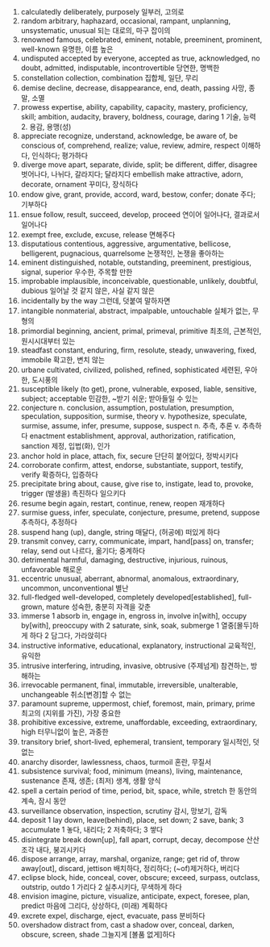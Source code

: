 1. calculatedly deliberately, purposely 일부러, 고의로
2. random arbitrary, haphazard, occasional, rampant, unplanning, unsystematic, unusual 되는 대로의, 마구 잡이의
3. renowned famous, celebrated, eminent, notable, preeminent, prominent, well-known 유명한, 이름 높은
4. undisputed accepted by everyone, accepted as true, acknowledged, no doubt, admitted, indisputable, incontrovertible 당연한, 명백한
5. constellation collection, combination 집합체, 일단, 무리
6. demise decline, decrease, disappearance, end, death, passing 사망, 종말, 소멸
7. prowess expertise, ability, capability, capacity, mastery, proficiency, skill; ambition, audacity, bravery,
boldness, courage, daring 1 기술, 능력 2. 용감, 용맹(성)
8. appreciate recognize, understand, acknowledge, be aware of, be conscious of, comprehend, realize; value,
review, admire, respect 이해하다, 인식하다; 평가하다
9. diverge move apart, separate, divide, split; be different, differ, disagree 벗어나다, 나뉘다, 갈라지다; 달라지다
embellish make attractive, adorn, decorate, ornament 꾸미다, 장식하다
10. endow give, grant, provide, accord, ward, bestow, confer; donate 주다; 기부하다
11. ensue follow, result, succeed, develop, proceed 연이어 일어나다, 결과로서 일어나다
12. exempt free, exclude, excuse, release 면해주다
13. disputatious contentious, aggressive, argumentative, bellicose, belligerent, pugnacious, quarrelsome 논쟁적인, 논쟁을 좋아하는
14. eminent distinguished, notable, outstanding, preeminent, prestigious, signal, superior 우수한, 주목할 만한
15. improbable implausible, inconceivable, questionable, unlikely, doubtful, dubious 일어날 것 같지 않은, 사실 같지 않은
16. incidentally by the way 그런데, 덧붙여 말하자면
17. intangible nonmaterial, abstract, impalpable, untouchable 실체가 없는, 무형의
18. primordial beginning, ancient, primal, primeval, primitive 최초의, 근본적인, 원시시대부터 있는
19. steadfast constant, enduring, firm, resolute, steady, unwavering, fixed, immobile 확고한, 변치 않는
20. urbane cultivated, civilized, polished, refined, sophisticated 세련된, 우아한, 도시풍의
21. susceptible likely (to get), prone, vulnerable, exposed, liable, sensitive, subject; acceptable 민감한, ~받기 쉬운; 받아들일 수 있는
22. conjecture n. conclusion, assumption, postulation, presumption, speculation, supposition, surmise, theory
v. hypothesize, speculate, surmise, assume, infer, presume, suppose, suspect n. 추측, 추론 v. 추측하다
enactment establishment, approval, authorization, ratification, sanction 제정, 입법(화), 인가
23. anchor hold in place, attach, fix, secure 단단히 붙어있다, 정박시키다
24. corroborate confirm, attest, endorse, substantiate, support, testify, verify 확증하다, 입증하다
25. precipitate bring about, cause, give rise to, instigate, lead to, provoke, trigger (발생을) 촉진하다 일으키다
26. resume begin again, restart, continue, renew, reopen 재개하다
27. surmise guess, infer, speculate, conjecture, presume, pretend, suppose 추측하다, 추정하다
28. suspend hang (up), dangle, string 매달다, (허공에) 떠있게 하다
29. transmit convey, carry, communicate, impart, hand[pass] on, transfer; relay, send out 나르다, 옮기다; 중계하다
30. detrimental harmful, damaging, destructive, injurious, ruinous, unfavorable 해로운
31. eccentric unusual, aberrant, abnormal, anomalous, extraordinary, uncommon, unconventional 별난
32. full-fledged well-developed, completely developed[established], full-grown, mature 성숙한, 충분히 자격을 갖춘
33. immerse 1 absorb in, engage in, engross in, involve in[with], occupy by[with], preoccupy with 2 saturate, sink, soak, submerge 1 열중[몰두]하게 하다 2 담그다, 가라앉히다
34. instructive informative, educational, explanatory, instructional 교육적인, 유익한
35. intrusive interfering, intruding, invasive, obtrusive (주제넘게) 참견하는, 방해하는
36. irrevocable permanent, final, immutable, irreversible, unalterable, unchangeable 취소[변경]할 수 없는
37. paramount supreme, uppermost, chief, foremost, main, primary, prime 최고의 (지위를 가진), 가장 중요한
38. prohibitive excessive, extreme, unaffordable, exceeding, extraordinary, high 터무니없이 높은, 과중한
39. transitory brief, short-lived, ephemeral, transient, temporary 일시적인, 덧없는
40. anarchy disorder, lawlessness, chaos, turmoil 혼란, 무질서
41. subsistence survival; food, minimum (means), living, maintenance, sustenance 존재, 생존; (최저) 생계, 생활 양식
42. spell a certain period of time, period, bit, space, while, stretch 한 동안의 계속, 잠시 동안
43. surveillance observation, inspection, scrutiny 감시, 망보기, 감독
44. deposit 1 lay down, leave(behind), place, set down; 2 save, bank; 3 accumulate 1 놓다, 내리다; 2 저축하다; 3 쌓다
45. disintegrate break down[up], fall apart, corrupt, decay, decompose 산산조각 내다, 붕괴시키다
46. dispose arrange, array, marshal, organize, range; get rid of, throw away[out], discard, jettison 배치하다, 정리하다; (~of)제거하다, 버리다
47. eclipse block, hide, conceal, cover, obscure; exceed, surpass, outclass, outstrip, outdo 1 가리다 2 실추시키다, 무색하게 하다
48. envision imagine, picture, visualize, anticipate, expect, foresee, plan, predict 마음에 그리다, 상상하다, (미래) 계획하다
49. excrete expel, discharge, eject, evacuate, pass 분비하다
50. overshadow distract from, cast a shadow over, conceal, darken, obscure, screen, shade 그늘지게 [볼품 없게]하다

